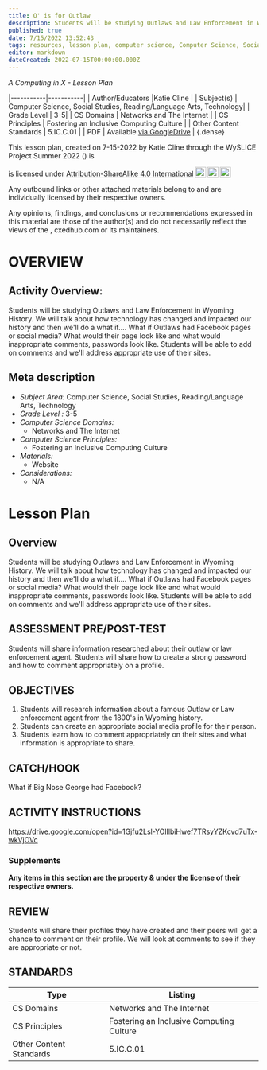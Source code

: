 ```yaml
---
title: O' is for Outlaw
description: Students will be studying Outlaws and Law Enforcement in Wyoming History. We will talk about how technology has changed and impacted our history and then we'll do a what if.... What if Outlaws had Facebook pages or social media? What would their page look like and what would inappropriate comments, passwords look like. Students will be able to add on comments and we'll address appropriate use of their sites.
published: true
date: 7/15/2022 13:52:43
tags: resources, lesson plan, computer science, Computer Science, Social Studies, Reading/Language Arts, Technology 
editor: markdown
dateCreated: 2022-07-15T00:00:00.000Z
---
```

*A Computing in X - Lesson Plan*

|-----------|-----------|
| Author/Educators |Katie Cline |
| Subject(s) | Computer Science, Social Studies, Reading/Language Arts, Technology|
| Grade Level | 3-5|
| CS Domains | Networks and The Internet |
| CS Principles | Fostering an Inclusive Computing Culture |
| Other Content Standards | 5.IC.C.01 | 
| PDF | Available [via GoogleDrive]() |
{.dense}






This lesson plan, created on 7-15-2022 by Katie Cline through the  WySLICE Project Summer 2022 () is  <p xmlns:cc="http://creativecommons.org/ns#" >  is licensed under <a href="http://creativecommons.org/licenses/by-sa/4.0/?ref=chooser-v1" target="_blank" rel="license noopener noreferrer" style="display:inline-block;">Attribution-ShareAlike 4.0 International<img style="height:22px!important;margin-left:3px;vertical-align:text-bottom;" src="https://mirrors.creativecommons.org/presskit/icons/cc.svg?ref=chooser-v1"><img style="height:22px!important;margin-left:3px;vertical-align:text-bottom;" src="https://mirrors.creativecommons.org/presskit/icons/by.svg?ref=chooser-v1"><img style="height:22px!important;margin-left:3px;vertical-align:text-bottom;" src="https://mirrors.creativecommons.org/presskit/icons/sa.svg?ref=chooser-v1"></a></p>


Any outbound links or other attached materials belong to and are individually licensed by their respective owners. 


Any opinions, findings, and conclusions or recommendations expressed in this material are those of the author(s) and do not necessarily reflect the views of the , cxedhub.com or its maintainers.


# OVERVIEW
## Activity Overview:  
Students will be studying Outlaws and Law Enforcement in Wyoming History. We will talk about how technology has changed and impacted our history and then we'll do a what if.... What if Outlaws had Facebook pages or social media? What would their page look like and what would inappropriate comments, passwords look like. Students will be able to add on comments and we'll address appropriate use of their sites.
## Meta description
+ *Subject Area:* Computer Science, Social Studies, Reading/Language Arts, Technology 
+ *Grade Level :* 3-5 
+ *Computer Science Domains:*
   + Networks and The Internet
+ *Computer Science Principles:*
   + Fostering an Inclusive Computing Culture
+ *Materials:* 
   + Website
+ *Considerations:*
   + N/A


# Lesson Plan
## Overview
Students will be studying Outlaws and Law Enforcement in Wyoming History. We will talk about how technology has changed and impacted our history and then we'll do a what if.... What if Outlaws had Facebook pages or social media? What would their page look like and what would inappropriate comments, passwords look like. Students will be able to add on comments and we'll address appropriate use of their sites.
## ASSESSMENT PRE/POST-TEST
Students will share information researched about their outlaw or law enforcement agent. 
Students will share how to create a strong password and how to comment appropriately on a profile.
## OBJECTIVES
1.  Students will research information about a famous Outlaw or Law enforcement agent from the 1800's in Wyoming history.
2. Students can create an appropriate social media profile for their person. 
3. Students learn how to comment appropriately on their sites and what information is appropriate to share.


## CATCH/HOOK
What if Big  Nose George had Facebook?


## ACTIVITY INSTRUCTIONS
https://drive.google.com/open?id=1Gjfu2Lsl-YOlIlbiHwef7TRsyYZKcvd7uTx-wkVjOVc


### Supplements
**Any items in this section are the property & under the license of their respective owners.**






## REVIEW
Students will share their profiles they have created and their peers will get a chance to comment on their profile.  We will look at comments to see if they are appropriate or not.
## STANDARDS        
| Type | Listing | 
|-----------|-----------|
| CS Domains  | Networks and The Internet|
| CS Principles   | Fostering an Inclusive Computing Culture|
| Other Content Standards | 5.IC.C.01  |